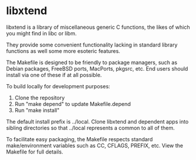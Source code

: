 # libxtend

libxtend is a library of miscellaneous generic C functions, the likes of
which you might find in libc or libm.

They provide some convenient functionality lacking in standard library
functions as well some more esoteric features.

The Makefile is designed to be friendly to package managers, such as
Debian packages, FreeBSD ports, MacPorts, pkgsrc, etc.  End users should
install via one of these if at all possible.

To build locally for development purposes:

1. Clone the repository
2. Run "make depend" to update Makefile.depend
3. Run "make install"

The default install prefix is ../local.  Clone libxtend and dependent apps
into sibling directories so that ../local represents a common to all of them.

To facilitate easy packaging, the Makefile respects standard make/environment
variables such as CC, CFLAGS, PREFIX, etc.  View the Makefile for full details.
